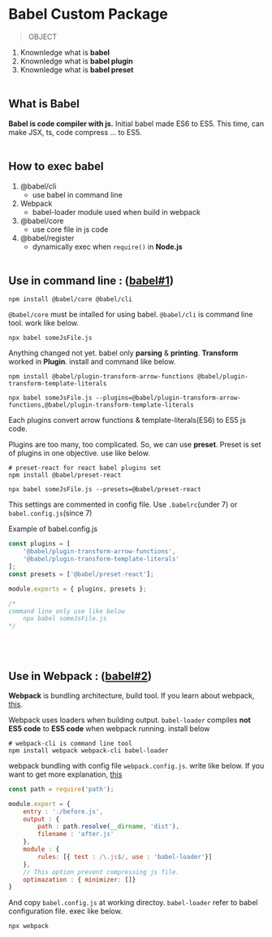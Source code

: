 # Babel Custom Package

> OBJECT

1. Knownledge what is **babel**
2. Knownledge what is **babel plugin**
3. Knownledge what is **babel preset**
</br></br>

## What is Babel
**Babel is code compiler with js.** Initial babel made ES6 to ES5. This time, can make JSX, ts, code compress ... to ES5.
</br></br>

## How to exec babel
1. @babel/cli
	- use babel in command line 
2. Webpack
	- babel-loader module used when build in webpack
3. @babel/core
	- use core file in js code
4. @babel/register
	- dynamically exec when `require()` in **Node.js**
</br></br>

## Use in command line : ([babel#1]())
```shell
npm install @babel/core @babel/cli
```

`@babel/core` must be intalled for using babel. `@babel/cli` is command line tool. work like below.

```shell
npx babel someJsFile.js
```

Anything changed not yet. babel only **parsing** & **printing**. **Transform** worked in **Plugin**. install and command like below.

```shell
npm install @babel/plugin-transform-arrow-functions @babel/plugin-transform-template-literals

npx babel someJsFile.js --plugins=@babel/plugin-transform-arrow-functions,@babel/plugin-transform-template-literals
```

Each plugins convert arrow functions & template-literals(ES6) to ES5 js code.

Plugins are too many, too complicated. So, we can use **preset**. Preset is set of plugins in one objective. use like below.

```shell
# preset-react for react babel plugins set
npm install @babel/preset-react

npx babel someJsFile.js --presets=@babel/preset-react
```

This settings are commented in config file. Use `.babelrc`(under 7) or `babel.config.js`(since 7)

Example of babel.config.js
```javascript
const plugins = [
	'@babel/plugin-transform-arrow-functions',
	'@babel/plugin-transform-template-literals'
];
const presets = ['@babel/preset-react'];

module.exports = { plugins, presets };

/*
command line only use like below
 	npx babel someJsFile.js
*/
```
</br></br>

## Use in Webpack : ([babel#2]())
**Webpack** is bundling architecture, build tool. If you learn about webpack, [this]().

Webpack uses loaders when building output. `babel-loader` compiles **not ES5 code** to **ES5 code** when webpack running. install below

```shell
# webpack-cli is command line tool
npm install webpack webpack-cli babel-loader
```

webpack bundling with config file `webpack.config.js`. write like below. If you want to get more explanation, [this]()

```javascript
const path = require('path');

module.export = {
	entry : './before.js',
	output : {
		path : path.resolve(__dirname, 'dist'),
		filename : 'after.js'
	},
	module : {
		rules: [{ test : /\.js$/, use : 'babel-loader'}]
	},
	// This option prevent compressing js file. 
	optimazation : { minimizer: []}
}
```

And copy `babel.config.js` at working directoy. `babel-loader` refer to babel configuration file. exec like below.

```shell
npx webpack
```

